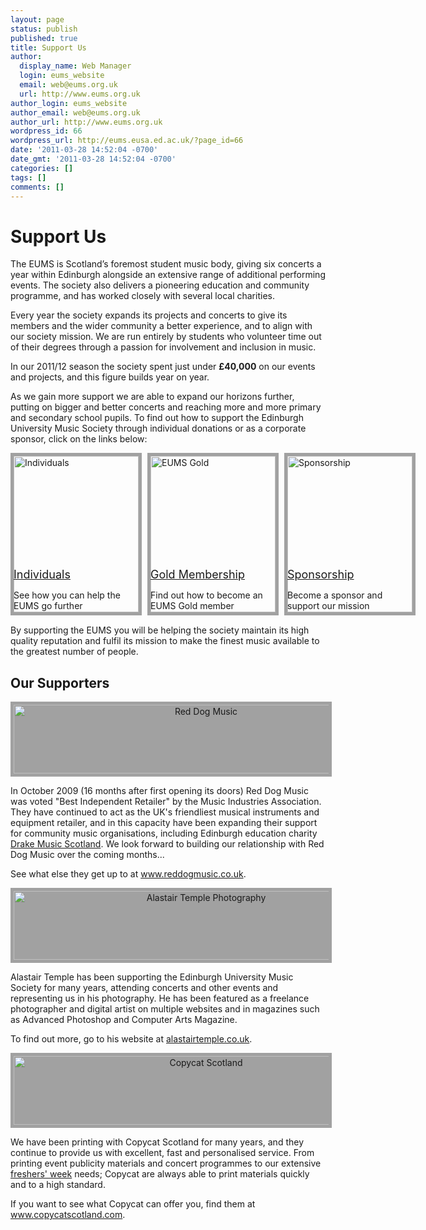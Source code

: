 ```yaml
---
layout: page
status: publish
published: true
title: Support Us
author:
  display_name: Web Manager
  login: eums_website
  email: web@eums.org.uk
  url: http://www.eums.org.uk
author_login: eums_website
author_email: web@eums.org.uk
author_url: http://www.eums.org.uk
wordpress_id: 66
wordpress_url: http://eums.eusa.ed.ac.uk/?page_id=66
date: '2011-03-28 14:52:04 -0700'
date_gmt: '2011-03-28 14:52:04 -0700'
categories: []
tags: []
comments: []
---
```

<h1>Support Us</h1></p>
<p>The EUMS is Scotland&rsquo;s foremost student music body, giving six concerts a year within Edinburgh alongside an extensive range of additional performing events. The society also delivers a pioneering education and community programme, and has worked closely with several local charities.</p></p>
<p>Every year the society expands its projects and concerts to give its members and the wider community a better experience, and to align with our society mission. We are run entirely by students who volunteer time out of their degrees through a passion for involvement and inclusion in music.</p></p>
<p>In our 2011/12 season the society spent just under <strong>&pound;40,000</strong> on our events and projects, and this figure builds year on year.</p></p>
<p>As we gain more support we are able to expand our horizons further, putting on bigger and better concerts and reaching more and more primary and secondary school pupils. To find out how to support the Edinburgh University Music Society through individual donations or as a corporate sponsor, click on the links below:</p></p>
<div style="float: left; position: relative; left: 0px; top: 0px; width: 640px; height: 250px;">
<div>
<div class="featured-entry" style="float: left; position: absolute; left: 5px; top: 170px; width: 200px; height: 85px; z-index: 2;">
<p><a class="entry-title" style="font-size: 18px; margin: -2px 0 -15px 0;" href="http://eums.eusa.ed.ac.uk/support/individuals/" rel="bookmark">Individuals</a></p>
<div class="entry-summary" style="padding-right: 10px;">
<p>See how you can help the EUMS go further</p>
<p></div><br />
</div></p>
<div style="float: left; position: absolute; left: 0px; top: 0px; width: 200px; height: 250px; z-index: 1; border: 5px solid #A1A1A1;"><a href="http://eums.eusa.ed.ac.uk/support/individuals/"><img title="Individuals" alt="Individuals" src="http://eums.eusa.ed.ac.uk/wp-content/uploads/build/pagelinks/support_individual.png" width="200" height="250" /></a></div><br />
</div></p>
<div>
<div class="featured-entry" style="float: left; position: absolute; left: 224px; top: 170px; width: 200px; height: 85px; z-index: 2;">
<p><a class="entry-title" style="font-size: 18px; margin: -2px 0 -15px 0;" href="http://eums.eusa.ed.ac.uk/support/gold/" rel="bookmark">Gold Membership</a></p>
<div class="entry-summary" style="padding-right: 0px;">
<p>Find out how to become an EUMS Gold member</p>
<p></div><br />
</div></p>
<div style="float: left; position: absolute; left: 219px; top: 0px; width: 200px; height: 250px; z-index: 1; border: 5px solid #A1A1A1;"><a href="http://eums.eusa.ed.ac.uk/support/gold/"><img title="EUMS Gold" alt="EUMS Gold" src="http://eums.eusa.ed.ac.uk/wp-content/uploads/build/pagelinks/support_gold.png" width="200" height="250" /></a></div><br />
</div></p>
<div>
<div class="featured-entry" style="float: left; position: absolute; left: 443px; top: 170px; width: 200px; height: 85px; z-index: 2;">
<p><a class="entry-title" style="font-size: 18px; margin: -2px 0 -15px 0;" href="http://eums.eusa.ed.ac.uk/support/sponsorship/" rel="bookmark">Sponsorship</a></p>
<div class="entry-summary" style="padding-right: 0px;">
<p>Become a sponsor and support our mission</p>
<p></div><br />
</div></p>
<div style="float: left; position: absolute; left: 438px; top: 0px; width: 200px; height: 250px; z-index: 1; border: 5px solid #A1A1A1;"><a href="http://eums.eusa.ed.ac.uk/support/sponsorship/"><img title="Sponsorship" alt="Sponsorship" src="http://eums.eusa.ed.ac.uk/wp-content/uploads/build/pagelinks/support_corporate.png" width="200" height="250" /></a></div><br />
</div><br />
</div></p>
<div style="float: left; position: relative; left: 0px; top: 0px; width: 640px; height: 25px;"></div></p>
<p>By supporting the EUMS you will be helping the society maintain its high quality reputation and fulfil its mission to make the finest music available to the greatest number of people.</p></p>
<h2>Our Supporters</h2></p>
<p style="text-align: center;"><a href="http://www.reddogmusic.co.uk/"><img style="background-color: #a1a1a1; padding: 5px;" title="Red Dog Music" alt="Red Dog Music" src="http://eums.eusa.ed.ac.uk/wp-content/uploads/build/support/reddogmusic.png" width="600" height="110" /></a></p></p>
<p>In October 2009 (16 months after first opening its doors) Red Dog Music was voted "Best Independent Retailer" by the Music Industries Association. They have continued to act as the UK's friendliest musical instruments and equipment retailer, and in this capacity have been expanding their support for community music organisations, including Edinburgh education charity <a title="Drake Music Scotland" href="http://eums.eusa.ed.ac.uk/community/education/drake/">Drake Music Scotland</a>. We look forward to building our relationship with Red Dog Music over the coming months...</p></p>
<p>See what else they get up to at <a title="Red Dog Music" href="http://www.reddogmusic.co.uk/">www.reddogmusic.co.uk</a>.</p></p>
<p style="text-align: center;"><a href="http://alastairtemple.co.uk/"><img style="background-color: #a1a1a1; padding: 5px;" title="Alastair Temple Photography" alt="Alastair Temple Photography" src="http://eums.eusa.ed.ac.uk/wp-content/uploads/build/support/alastairtemplephotography.png" width="600" height="110" /></a></p></p>
<p>Alastair Temple has been supporting the Edinburgh University Music Society for many years, attending concerts and other events and representing us in his photography. He has been featured as a freelance photographer and digital artist on multiple websites and in magazines such as Advanced Photoshop and Computer Arts Magazine.</p></p>
<p>To find out more, go to his website at <a title="The Portfolio of Alastair Temple" href="http://alastairtemple.co.uk/">alastairtemple.co.uk</a>.</p></p>
<p style="text-align: center;"><a href="http://www.copycatscotland.com/"><img style="background-color: #a1a1a1; padding: 5px;" title="Copycat Scotland" alt="Copycat Scotland" src="http://eums.eusa.ed.ac.uk/wp-content/uploads/build/support/copycatscotland.png" width="600" height="110" /></a></p></p>
<p>We have been printing with Copycat Scotland for many years, and they continue to provide us with excellent, fast and personalised service. From printing event publicity materials and concert programmes to our extensive <a title="find out about this year's Freshers' Week here" href="http://eums.eusa.ed.ac.uk/freshers/">freshers' week</a> needs; Copycat are always able to print materials quickly and to a high standard.</p></p>
<p>If you want to see what Copycat can offer you, find them at <a title="Copycat Scotland" href="http://www.copycatscotland.com/">www.copycatscotland.com</a>.</p></p>

